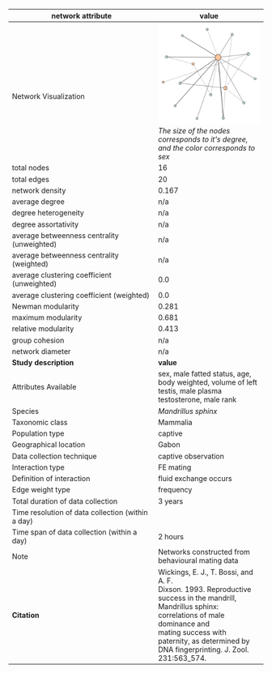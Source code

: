 network attribute|value
---|---
<img width=2500> Network Visualization | ![NetworkImage](/Networks/Visualizations/mandrill_wickings_sexual_network.png) *The size of the nodes corresponds to it's degree, and the color corresponds to sex*
total nodes|16
total edges|20
network density|0.167
average degree|n/a
degree heterogeneity|n/a
degree assortativity|n/a
average betweenness centrality (unweighted)|n/a
average betweenness centrality (weighted)|n/a
average clustering coefficient (unweighted)|0.0
average clustering coefficient (weighted)|0.0
Newman modularity|0.281
maximum modularity|0.681
relative modularity|0.413
group cohesion|n/a
network diameter|n/a
**Study description**|**value**
Attributes Available|sex, male fatted status, age, body weighted, volume of left testis, male plasma testosterone, male rank
Species|*Mandrillus sphinx*
Taxonomic class|Mammalia
Population type|captive
Geographical location|Gabon
Data collection technique|captive observation
Interaction type|FE mating
Definition of interaction|fluid exchange occurs
Edge weight type|frequency
Total duration of data collection|3 years
Time resolution of data collection (within a day)|
Time span of data collection (within a day)|2 hours
Note|Networks constructed from behavioural mating data
**Citation** | Wickings, E. J., T. Bossi, and A. F. <br> Dixson. 1993. Reproductive success in the mandrill, <br> Mandrillus sphinx: correlations of male dominance and <br> mating success with paternity, as determined by <br> DNA fingerprinting. J. Zool. 231:563_574.
